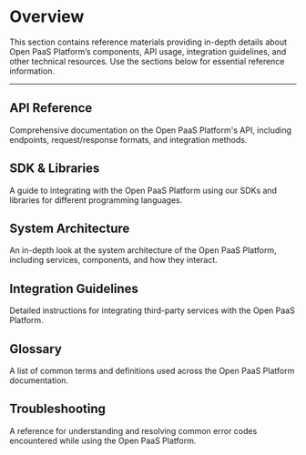 # Overview

This section contains reference materials providing in-depth details about Open PaaS Platform’s components, API usage, integration guidelines, and other technical resources. Use the sections below for essential reference information.

---

## API Reference

Comprehensive documentation on the Open PaaS Platform's API, including endpoints, request/response formats, and integration methods.

## SDK & Libraries

A guide to integrating with the Open PaaS Platform using our SDKs and libraries for different programming languages.

## System Architecture

An in-depth look at the system architecture of the Open PaaS Platform, including services, components, and how they interact.

## Integration Guidelines

Detailed instructions for integrating third-party services with the Open PaaS Platform.

## Glossary

A list of common terms and definitions used across the Open PaaS Platform documentation.

## Troubleshooting

A reference for understanding and resolving common error codes encountered while using the Open PaaS Platform.